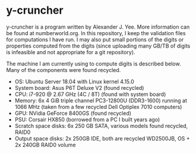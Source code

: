 # y-cruncher

y-cruncher is a program written by Alexander J. Yee. More information can be
found at numberworld.org. In this repository, I keep the validation files for
computations I have run. I may also put small portions of the digits or
properties computed from the digits (since uploading many GB/TB of digits is
infeasible and not appropriate for a git repository).

The machine I am currently using to compute digits is described below. Many of
the components were found recycled.

- OS: Ubuntu Server 18.04 with Linux kernel 4.15.0
- System board: Asus P6T Deluxe V2 (found recycled)
- CPU: i7-920 @ 2.67 GHz (4C / 8T) (found with system board)
- Memory: 6x 4 GiB triple channel PC3-12800U (DDR3-1600) running at 1066 MHz (taken
from a few recycled Dell Optiplex 7010 computers)
- GPU: NVidia GeForce 8400GS (found recycled)
- PSU: Corsair HX850 (borrowed from a PC I built years ago)
- Scratch space disks: 6x 250 GB SATA, various models found recycled, RAID0
- Output space disks: 2x 250GB IDE, both are recycled WD2500JB, OS + 2x 240GB
RAID0 volume
